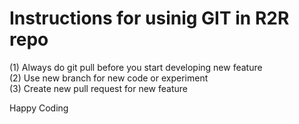 # Instructions for usinig GIT in R2R repo

(1) Always do git pull before you start developing new feature </br>
(2) Use new branch for new code or experiment </br>
(3) Create new pull request for new feature

Happy Coding